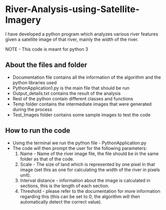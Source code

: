 # River-Analysis-using-Satellite-Imagery
I have developed a python program which analyzes various river features given a satellite image of that river, mainly the width of the river.

NOTE - This code is meant for python 3

## About the files and folder
- Documentation file contains all the information of the algorithm and the python libraries used
- PythonApplication1.py is the main file that should be run
- Output_details.txt contains the result of the analysis
- Rest of the python contain different classes and functions
- Temp folder contains the intermediate images that were generated during the process
- Test_Images folder contains some sample images to test the code

## How to run the code
- Using the terminal we run the python file - PythonApplication.py
- The code will then prompt the user for the following parameters:
  1. Name - Name of the river image file, the file should be in the same folder as that of the code.
  2. Scale - The size of land which is represented by one pixel in that image (set this as one for calculating the width of the river in pixels unit).
  3. Interval distance - information about the image is calculated in sections, this is the length of each section.
  4. Threshold - please refer to the documentation for more information regarding this (this can be set to 0, the algorithm will then automatically detect the correct value).
